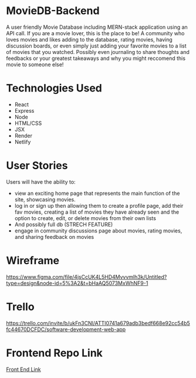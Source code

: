 # MovieDB-Backend
A user friendly Movie Database including MERN-stack application using an API call. If you are a movie lover, this is the place to be! A community who loves movies and likes adding to the database, rating movies, having discussion boards, or even simply just adding your favorite movies to a list of movies that you watched. Possibly even journaling to share thoughts and feedbacks or your greatest takeaways and why you might reccomend this movie to someone else!

# Technologies Used
 - React 
 - Express
 - Node 
 - HTML/CSS 
 - JSX 
 - Render 
 - Netlify

# User Stories
Users will have the ability to: 
 - view an exciting home page that represents the main function of the site, showcasing movies.
 - log in or sign up then allowing them to create a profile page, add their fav movies, creating a list of movies they have already seen and the option to create, edit, or delete movies from their own lists 
 - And possibly full db (STRECH FEATURE)
 - engage in community discussions page about movies, rating movies, and sharing feedback on movies

# Wireframe
https://www.figma.com/file/4jsCcUK4L5HD4Mvvvmlh3k/Untitled?type=design&node-id=5%3A2&t=bHaAQ5073MxWhNF9-1

# Trello
https://trello.com/invite/b/ukFn3CNl/ATTI0741a679adb3bedf668e92cc54b5fc44670DCFDC/software-development-web-app

# Frontend Repo Link
[Front End Link](https://github.com/sabrinaaziz13/MovieDB-Frontend/blob/main/README.md)
